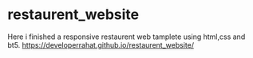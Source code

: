 # restaurent_website
Here i finished a responsive restaurent web tamplete using html,css and bt5.
https://developerrahat.github.io/restaurent_website/
